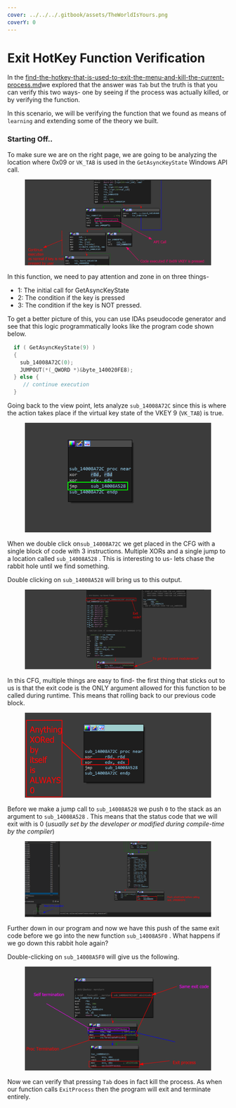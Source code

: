 ```yaml
---
cover: ../../../.gitbook/assets/TheWorldIsYours.png
coverY: 0
---
```


# Exit HotKey Function Verification

In the [find-the-hotkey-that-is-used-to-exit-the-menu-and-kill-the-current-process.md](../../writeups/level-1-all-walkthroughs/find-the-hotkey-that-is-used-to-exit-the-menu-and-kill-the-current-process.md "mention")we explored that the answer was `Tab` but the truth is that you can verify this two ways- one by seeing if the process was actually killed, or by verifying the function.

In this scenario, we will be verifying the function that we found as means of `learning` and extending some of the theory we built.

### Starting Off..

To make sure we are on the right page, we are going to be analyzing the location where 0x09 or `VK_TAB` is used in the `GetAsyncKeyState` Windows API call.&#x20;

<figure><img src="../../../.gitbook/assets/KeyStateStartoff.png" alt=""><figcaption></figcaption></figure>

In this function, we need to pay attention and zone in on three things-&#x20;

* 1: The initial call for GetAsyncKeyState
* 2: The condition if the key is pressed
* 3: The condition if the key is NOT pressed.

To get a better picture of this, you can use IDAs pseudocode generator and see that this logic programmatically looks like the program code shown below.

```cpp
  if ( GetAsyncKeyState(9) )
  {
    sub_14008A72C(0);
    JUMPOUT(*(_QWORD *)&byte_140020FE8);
  } else {
     // continue execution
  }
```

Going back to the view point, lets analyze `sub_14008A72C` since this is where the action takes place if the virtual key state of the VKEY 9 (`VK_TAB`) is true.

<figure><img src="../../../.gitbook/assets/SingleBlock.png" alt=""><figcaption></figcaption></figure>

When we double click on`sub_14008A72C` we get placed in the CFG with a single block of code with 3 instructions. Multiple XORs and a single jump to a location called `sub_14008A528` . This is interesting to us- lets chase the rabbit hole until we find something.&#x20;

Double clicking on `sub_14008A528` will bring us to this output.

<figure><img src="../../../.gitbook/assets/ExitCode.png" alt=""><figcaption></figcaption></figure>

In this CFG, multiple things are easy to find- the first thing that sticks out to us is that the exit code is the ONLY argument allowed for this function to be called during runtime. This means that rolling back to our previous code block.

<figure><img src="../../../.gitbook/assets/AntyhingXoredSingleBlock.png" alt=""><figcaption></figcaption></figure>

Before we make a jump call to `sub_14008A528` we push `0` to the stack as an argument to `sub_14008A528` . This means that the status code that we will exit with is 0 (_usually set by the developer or modified during compile-time by the compiler_)

<figure><img src="../../../.gitbook/assets/ExitCode2Func.png" alt=""><figcaption></figcaption></figure>

Further down in our program and now we have this push of the same exit code before we go into the new function `sub_14008A5F0` . What happens if we go down this rabbit hole again?

Double-clicking on `sub_14008A5F0` will give us the following.

&#x20;

<figure><img src="../../../.gitbook/assets/ExitProcess3.png" alt=""><figcaption></figcaption></figure>

Now we can verify that pressing `Tab` does in fact kill the process. As when our function calls `ExitProcess` then the program will exit and terminate entirely.

